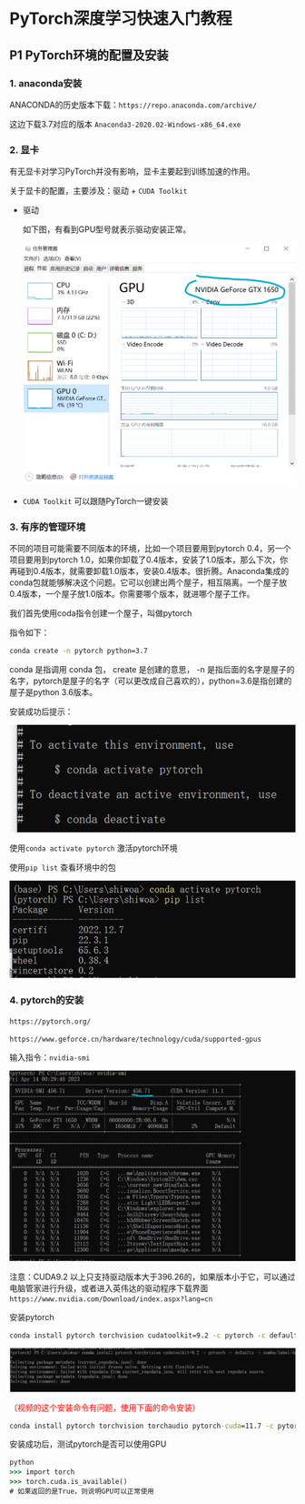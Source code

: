 # PyTorch深度学习快速入门教程



## P1 PyTorch环境的配置及安装

### 1. anaconda安装

ANACONDA的历史版本下载：`https://repo.anaconda.com/archive/`

这边下载3.7对应的版本 `Anaconda3-2020.02-Windows-x86_64.exe`

### 2. 显卡

有无显卡对学习PyTorch并没有影响，显卡主要起到训练加速的作用。

关于显卡的配置，主要涉及：驱动 + `CUDA Toolkit`

* 驱动

  如下图，有看到GPU型号就表示驱动安装正常。

  <img src="PyTorch深度学习快速入门教程.assets/image-20230414000652929.png" alt="image-20230414000652929" style="zoom:50%;" />

* `CUDA Toolkit` 可以跟随PyTorch一键安装

### 3. 有序的管理环境

不同的项目可能需要不同版本的环境，比如一个项目要用到pytorch 0.4，另一个项目要用到pytorch 1.0，如果你卸载了0.4版本，安装了1.0版本，那么下次，你再碰到0.4版本，就需要卸载1.0版本，安装0.4版本。很折腾。Anaconda集成的conda包就能够解决这个问题。它可以创建出两个屋子，相互隔离。一个屋子放0.4版本，一个屋子放1.0版本。你需要哪个版本，就进哪个屋子工作。

我们首先使用coda指令创建一个屋子，叫做pytorch

指令如下：

```cmd
conda create -n pytorch python=3.7
```

conda 是指调用 conda 包， create 是创建的意思， -n 是指后面的名字是屋子的名字，pytorch是屋子的名字（可以更改成自己喜欢的），python=3.6是指创建的屋子是python 3.6版本。

安装成功后提示：

![image-20230414002129691](PyTorch深度学习快速入门教程.assets/image-20230414002129691.png)

使用`conda activate pytorch` 激活pytorch环境

使用`pip list` 查看环境中的包

 ![image-20230414002325389](PyTorch深度学习快速入门教程.assets/image-20230414002325389.png)

### 4. pytorch的安装

`https://pytorch.org/`

`https://www.geforce.cn/hardware/technology/cuda/supported-gpus`



输入指令：`nvidia-smi`

![image-20230414003143570](PyTorch深度学习快速入门教程.assets/image-20230414003143570.png)

注意：CUDA9.2 以上只支持驱动版本大于396.26的，如果版本小于它，可以通过电脑管家进行升级，或者进入英伟达的驱动程序下载界面`https://www.nvidia.com/Download/index.aspx?lang=cn`

安装pytorch



```cmd
conda install pytorch torchvision cudatoolkit=9.2 -c pytorch -c defaults -c numba/label/dev
```

![image-20230414004304259](PyTorch深度学习快速入门教程.assets/image-20230414004304259.png)

<font color=red>（视频的这个安装命令有问题，使用下面的命令安装）</font>

```cmd
conda install pytorch torchvision torchaudio pytorch-cuda=11.7 -c pytorch -c nvidia
```

安装成功后，测试pytorch是否可以使用GPU

```cmd
python
>>> import torch
>>> torch.cuda.is_available()
# 如果返回的是True，则说明GPU可以正常使用
```

